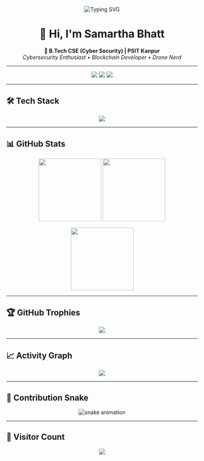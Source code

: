 <!-- Typing SVG -->
<p align="center">
  <img src="https://readme-typing-svg.herokuapp.com?font=Fira+Code&weight=600&size=22&pause=1000&color=00F7FF&center=true&vCenter=true&width=600&lines=Hey+there!+I'm+Samartha+Bhatt+🚀;Cybersecurity+%7C+Blockchain+%7C+Drone+Tech;Building+Secure+and+Scalable+Solutions" alt="Typing SVG" />
</p>

<h1 align="center">👋 Hi, I'm Samartha Bhatt</h1>
<p align="center">
  <strong>🚀 B.Tech CSE (Cyber Security) | PSIT Kanpur</strong><br/>
  <i>Cybersecurity Enthusiast • Blockchain Developer • Drone Nerd</i>
</p>

---

<!-- Socials -->
<p align="center">
  <a href="https://github.com/Samaruta-batto"><img src="https://img.shields.io/github/followers/Samaruta-batto?style=for-the-badge&logo=github&color=171515"></a>
  <a href="https://www.linkedin.com/in/samartha-bhatt/"><img src="https://img.shields.io/badge/LinkedIn-Samartha%20Bhatt-blue?style=for-the-badge&logo=linkedin"></a>
  <a href="mailto:2k23.cscys2312561@gmail.com"><img src="https://img.shields.io/badge/Email-Contact%20Me-red?style=for-the-badge&logo=gmail&logoColor=white"></a>
</p>

---

## 🛠️ Tech Stack
<p align="center">
  <img src="https://skillicons.dev/icons?i=python,java,c,html,css,js,sqlite,mysql,linux,git,solidity,ethereum,hardhat,arduino,vscode" />
</p>

---

## 📊 GitHub Stats
<p align="center">
  <img src="https://github-readme-stats.vercel.app/api?username=Samaruta-batto&show_icons=true&theme=tokyonight&hide_border=true" height="165"/>
  <img src="https://github-readme-streak-stats.herokuapp.com?user=Samaruta-batto&theme=tokyonight&hide_border=true" height="165"/>
</p>

<p align="center">
  <img src="https://github-readme-stats.vercel.app/api/top-langs/?username=Samaruta-batto&layout=compact&theme=tokyonight&hide_border=true" height="165"/>
</p>

---

## 🏆 GitHub Trophies
<p align="center">
  <img src="https://github-profile-trophy.vercel.app/?username=Samaruta-batto&theme=tokyonight&no-frame=true&row=1&column=7" />
</p>

---

## 📈 Activity Graph
<p align="center">
  <img src="https://github-readme-activity-graph.vercel.app/graph?username=Samaruta-batto&theme=react-dark&hide_border=true&area=true" />
</p>

---

## 🐍 Contribution Snake
<p align="center">
  <img src="https://raw.githubusercontent.com/Samaruta-batto/Samaruta-batto/output/snake.svg" alt="snake animation"/>
</p>

---

## 👀 Visitor Count
<p align="center">
  <img src="https://komarev.com/ghpvc/?username=Samaruta-batto&label=Profile%20Views&color=blueviolet&style=for-the-badge" />
</p>
